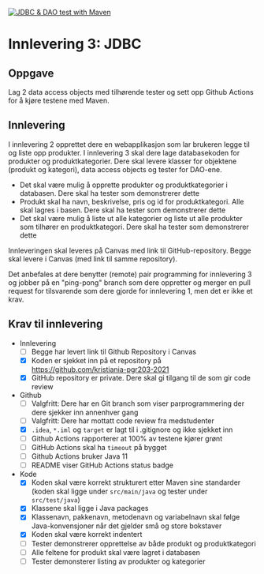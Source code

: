 [![JDBC & DAO test with Maven](https://github.com/kristiania-pgr203-2021/pgr203-innlevering-3-Mathias223/actions/workflows/maven.yml/badge.svg)](https://github.com/kristiania-pgr203-2021/pgr203-innlevering-3-Mathias223/actions/workflows/maven.yml)

# Innlevering 3: JDBC

## Oppgave

Lag 2 data access objects med tilhørende tester og sett opp Github Actions for å kjøre testene med Maven.

## Innlevering

I innlevering 2 opprettet dere en webapplikasjon som lar brukeren legge til og liste opp produkter. I innlevering 3 skal dere lage databasekoden for produkter og produktkategorier. Dere skal levere klasser for objektene (produkt og kategori), data access objects og tester for DAO-ene.

* Det skal være mulig å opprette produkter og produktkategorier i databasen. Dere skal ha tester som demonstrerer dette
* Produkt skal ha navn, beskrivelse, pris og id for produktkategori. Alle skal lagres i basen. Dere skal ha tester som demonstrerer dette
* Det skal være mulig å liste ut alle kategorier og liste ut alle produkter som tilhører en produktkategori. Dere skal ha tester som demonstrerer dette

Innleveringen skal leveres på Canvas med link til GitHub-repository. Begge skal levere i Canvas (med link til samme repository).

Det anbefales at dere benytter (remote) pair programming for innlevering 3 og jobber på en "ping-pong" branch som dere oppretter og merger en pull request for tilsvarende som dere gjorde for innlevering 1, men det er ikke et krav.


## Krav til innlevering

* Innlevering
  * [ ] Begge har levert link til Github Repository i Canvas
  * [x] Koden er sjekket inn på et repository på https://github.com/kristiania-pgr203-2021
  * [x] GitHub repository er private. Dere skal gi tilgang til de som gir code review
* Github
  * [ ] Valgfritt: Dere har en Git branch som viser parprogrammering der dere sjekker inn annenhver gang
  * [ ] Valgfritt: Dere har mottatt code review fra medstudenter
  * [x] `.idea`, `*.iml` og `target` er lagt til i .gitignore og ikke sjekket inn
  * [ ] Github Actions rapporterer at 100% av testene kjører grønt
  * [ ] GitHub Actions skal ha `timeout` på bygget
  * [ ] Github Actions bruker Java 11
  * [ ] README viser GitHub Actions status badge
* Kode
  * [x] Koden skal være korrekt strukturert etter Maven sine standarder (koden skal ligge under `src/main/java` og tester under `src/test/java`)
  * [x] Klassene skal ligge i Java packages
  * [x] Klassenavn, pakkenavn, metodenavn og variabelnavn skal følge Java-konvensjoner når det gjelder små og store bokstaver
  * [x] Koden skal være korrekt indentert
  * [ ] Tester demonstrerer opprettelse av både produkt og produktkategori
  * [ ] Alle feltene for produkt skal være lagret i databasen
  * [ ] Tester demonsterer listing av produkter og kategorier
